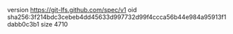 version https://git-lfs.github.com/spec/v1
oid sha256:3f214bdc3cebeb4dd45633d997732d99f4ccca56b44e984a95913f1dabb0c3b1
size 4710

